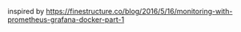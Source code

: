 inspired by https://finestructure.co/blog/2016/5/16/monitoring-with-prometheus-grafana-docker-part-1


